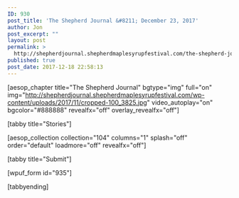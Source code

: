 ```yaml
---
ID: 930
post_title: 'The Shepherd Journal &#8211; December 23, 2017'
author: Jon
post_excerpt: ""
layout: post
permalink: >
  http://shepherdjournal.shepherdmaplesyrupfestival.com/the-shepherd-journal-december-23-2017
published: true
post_date: 2017-12-18 22:58:13
---
```

[aesop_chapter title="The Shepherd Journal" bgtype="img" full="on" img="http://shepherdjournal.shepherdmaplesyrupfestival.com/wp-content/uploads/2017/11/cropped-100_3825.jpg" video_autoplay="on" bgcolor="#888888" revealfx="off" overlay_revealfx="off"]

[tabby title="Stories"]

[aesop_collection collection="104" columns="1" splash="off" order="default" loadmore="off" revealfx="off"]

[tabby title="Submit"]

[wpuf_form id="935"]

[tabbyending]